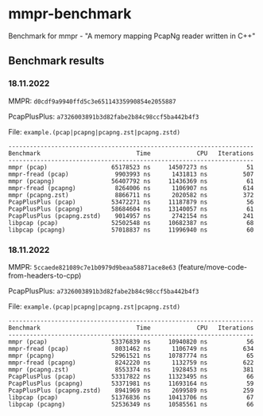 # mmpr-benchmark

Benchmark for mmpr - "A memory mapping PcapNg reader written in C++"

## Benchmark results

### 18.11.2022

MMPR: `d0cdf9a9940ffd5c3e65114335990854e2055887`

PcapPlusPlus: `a7326003891b3d82fabe2b84c98ccf5ba442b4f3`

File: `example.(pcap|pcapng|pcapng.zst|pcapng.zstd)`

```
---------------------------------------------------------------------
Benchmark                           Time             CPU   Iterations
---------------------------------------------------------------------
mmpr (pcap)                  65178523 ns     14507273 ns           51
mmpr-fread (pcap)             9903993 ns      1431813 ns          507
mmpr (pcapng)                56407792 ns     11436369 ns           61
mmpr-fread (pcapng)           8264006 ns      1106907 ns          614
mmpr (pcapng.zst)             8866711 ns      2020582 ns          372
PcapPlusPlus (pcap)          53472271 ns     11187879 ns           56
PcapPlusPlus (pcapng)        58684604 ns     13140057 ns           61
PcapPlusPlus (pcapng.zstd)    9014957 ns      2742154 ns          241
libpcap (pcap)               52502548 ns     10682387 ns           68
libpcap (pcapng)             57018837 ns     11996940 ns           60
```

### 18.11.2022

MMPR: `5ccaede821089c7e1b0979d9beaa58871ace8e63` (feature/move-code-from-headers-to-cpp)

PcapPlusPlus: `a7326003891b3d82fabe2b84c98ccf5ba442b4f3`

File: `example.(pcap|pcapng|pcapng.zst|pcapng.zstd)`

```
---------------------------------------------------------------------
Benchmark                           Time             CPU   Iterations
---------------------------------------------------------------------
mmpr (pcap)                  53376839 ns     10940820 ns           56
mmpr-fread (pcap)             8031462 ns      1106749 ns          634
mmpr (pcapng)                52961521 ns     10787774 ns           65
mmpr-fread (pcapng)           8242220 ns      1132759 ns          622
mmpr (pcapng.zst)             8553374 ns      1928453 ns          381
PcapPlusPlus (pcap)          53317822 ns     11323495 ns           66
PcapPlusPlus (pcapng)        53371981 ns     11693164 ns           59
PcapPlusPlus (pcapng.zstd)    8941969 ns      2699589 ns          259
libpcap (pcap)               51376836 ns     10413706 ns           67
libpcap (pcapng)             52536349 ns     10585561 ns           66
```
